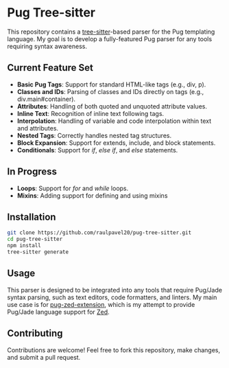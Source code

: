 # Pug Tree-sitter

This repository contains a [tree-sitter](https://tree-sitter.github.io/tree-sitter/)-based parser for the Pug templating language. My goal is to develop a fully-featured Pug parser for any tools requiring syntax awareness.

## Current Feature Set
 - **Basic Pug Tags**: Support for standard HTML-like tags (e.g., div, p).
 - **Classes and IDs**: Parsing of classes and IDs directly on tags (e.g., div.main#container).
 - **Attributes**: Handling of both quoted and unquoted attribute values.
 - **Inline Text**: Recognition of inline text following tags.
 - **Interpolation**: Handling of variable and code interpolation within text and attributes.
 - **Nested Tags**: Correctly handles nested tag structures.
 - **Block Expansion**: Support for extends, include, and block statements.
 - **Conditionals**: Support for *if*, *else if*, and *else* statements.

## In Progress
 - **Loops**: Support for *for* and *while* loops.
 - **Mixins**: Adding support for defining and using mixins

## Installation

```bash
git clone https://github.com/raulpavel20/pug-tree-sitter.git
cd pug-tree-sitter
npm install
tree-sitter generate
```

## Usage

This parser is designed to be integrated into any tools that require Pug/Jade syntax parsing, such as text editors, code formatters, and linters.
My main use case is for [pug-zed-extension](https://github.com/raulpavel20/pug-zed-extension), which is my attempt to provide Pug/Jade language support for [Zed](https://zed.dev/).

## Contributing

Contributions are welcome! Feel free to fork this repository, make changes, and submit a pull request.
